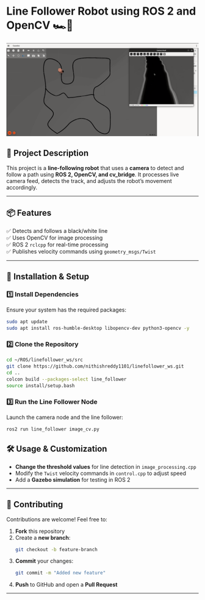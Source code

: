 # **Line Follower Robot using ROS 2 and OpenCV** 🏎️🤖  

![Project Banner](https://github.com/nithishreddy1101/linefollower_ws/blob/main/image.png)   

## **📌 Project Description**
This project is a **line-following robot** that uses a **camera** to detect and follow a path using **ROS 2, OpenCV, and cv_bridge**. It processes live camera feed, detects the track, and adjusts the robot’s movement accordingly.

---

## **📦 Features**
✅ Detects and follows a black/white line  
✅ Uses OpenCV for image processing  
✅ ROS 2 `rclcpp` for real-time processing  
✅ Publishes velocity commands using `geometry_msgs/Twist`  

---

## **🚀 Installation & Setup**

### **1️⃣ Install Dependencies**
Ensure your system has the required packages:
```sh
sudo apt update
sudo apt install ros-humble-desktop libopencv-dev python3-opencv -y
```

### **2️⃣ Clone the Repository**
```sh
cd ~/ROS/linefollower_ws/src
git clone https://github.com/nithishreddy1101/linefollower_ws.git
cd ..
colcon build --packages-select line_follower
source install/setup.bash
```

### **3️⃣ Run the Line Follower Node**
Launch the camera node and the line follower:
```sh
ros2 run line_follower image_cv.py
```



## **🛠️ Usage & Customization**
- **Change the threshold values** for line detection in `image_processing.cpp`
- Modify the `Twist` velocity commands in `control.cpp` to adjust speed
- Add a **Gazebo simulation** for testing in ROS 2

---

## **🤝 Contributing**
Contributions are welcome! Feel free to:
1. **Fork** this repository
2. Create a **new branch**:  
   ```sh
   git checkout -b feature-branch
   ```
3. **Commit** your changes:  
   ```sh
   git commit -m "Added new feature"
   ```
4. **Push** to GitHub and open a **Pull Request**

---
